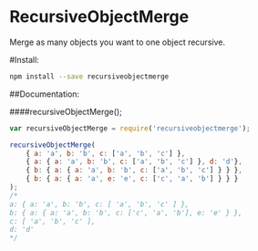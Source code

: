 RecursiveObjectMerge
==

Merge as many objects you want to one object recursive.

#Install:
```bash
npm install --save recursiveobjectmerge
```

##Documentation:

####recursiveObjectMerge();
```javascript
var recursiveObjectMerge = require('recursiveobjectmerge');

recursiveObjectMerge(
    { a: 'a', b: 'b', c: ['a', 'b', 'c'] },
    { a: { a: 'a', b: 'b', c: ['a', 'b', 'c'] }, d: 'd'},
    { b: { a: { a: 'a', b: 'b', c: ['a', 'b', 'c'] } } },
    { b: { a: { a: 'a', e: 'e', c: ['c', 'a', 'b'] } } }
);
/*
a: { a: 'a', b: 'b', c: [ 'a', 'b', 'c' ] },
b: { a: { a: 'a', b: 'b', c: ['c', 'a', 'b'], e: 'e' } },
c: [ 'a', 'b', 'c' ],
d: 'd'
*/
```
